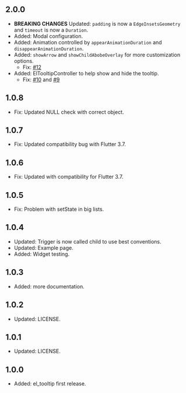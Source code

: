 ## 2.0.0

* **BREAKING CHANGES** Updated: `padding` is now a `EdgeInsetsGeometry` and `timeout` is now a `Duration`.
* Added: Modal configuration.
* Added: Animation controlled by `appearAnimationDuration` and `disappearAnimationDuration`.
* Added: `showArrow` and `showChildAbobeOverlay` for more customization options.
    - Fix: [#12](https://github.com/marcelogil/el_tooltip/issues/12)
* Added: ElTooltipController to help show and hide the tooltip. 
    - Fix: [#10](https://github.com/marcelogil/el_tooltip/issues/10) and [#9](https://github.com/marcelogil/el_tooltip/issues/9)

## 1.0.8

* Fix: Updated NULL check with correct object.

## 1.0.7

* Fix: Updated compatibility bug with Flutter 3.7.

## 1.0.6

* Fix: Updated with compatibility for Flutter 3.7.

## 1.0.5

* Fix: Problem with setState in big lists.

## 1.0.4

* Updated: Trigger is now called child to use best conventions.
* Updated: Example page.
* Added: Widget testing.

## 1.0.3

* Added: more documentation.

## 1.0.2

* Updated: LICENSE.

## 1.0.1

* Updated: LICENSE.

## 1.0.0

* Added: el_tooltip first release.
